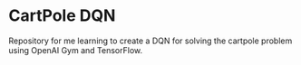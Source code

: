 # CartPole DQN
Repository for me learning to create a DQN for solving the cartpole problem using OpenAI Gym and TensorFlow.